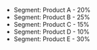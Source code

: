 - Segment: Product A - 20%
- Segment: Product B - 25%
- Segment: Product C - 15%
- Segment: Product D - 10%
- Segment: Product E - 30%
